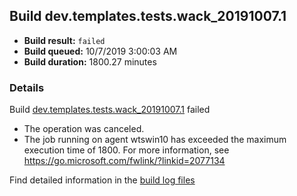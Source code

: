 ## Build dev.templates.tests.wack_20191007.1
- **Build result:** `failed`
- **Build queued:** 10/7/2019 3:00:03 AM
- **Build duration:** 1800.27 minutes
### Details
Build [dev.templates.tests.wack_20191007.1](https://winappstudio.visualstudio.com/web/build.aspx?pcguid=a4ef43be-68ce-4195-a619-079b4d9834c2&builduri=vstfs%3a%2f%2f%2fBuild%2fBuild%2f31380) failed

+ The operation was canceled.
+ The job running on agent wtswin10 has exceeded the maximum execution time of 1800. For more information, see https://go.microsoft.com/fwlink/?linkid=2077134 

Find detailed information in the [build log files]()

